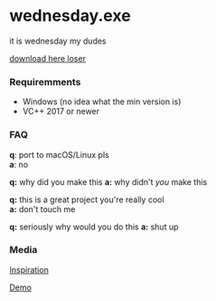 # wednesday.exe

it is wednesday my dudes

[download here loser](https://github.com/caseif/wednesday.exe/releases)

### Requiremments
- Windows (no idea what the min version is)
- VC++ 2017 or newer

### FAQ
**q**: port to macOS/Linux pls  
**a**: no

**q:** why did you make this
**a:** why didn't _you_ make this

**q:** this is a great project you're really cool  
**a:** don't touch me

**q:** seriously why would you do this
**a:** shut up

### Media
[Inspiration](https://youtu.be/Oct2xKMGOno)

[Demo](https://youtu.be/5BqrOBS-oUA)
